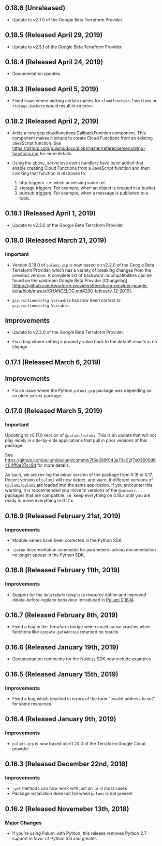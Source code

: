 ## 0.18.6 (Unreleased)

- Update to v2.7.0 of the Google Beta Terraform Provider.

## 0.18.5 (Released April 29, 2019)

- Update to v2.5.1 of the Google Beta Terraform Provider.

## 0.18.4 (Released April 24, 2019)

- Documentation updates.

## 0.18.3 (Released April 5, 2019)

- Fixed issue where picking certain names for `cloudfunction.Function`s or `storage.Bucket`s would
  result in an error.

## 0.18.2 (Released April 2, 2019)

- Adds a new gcp.cloudfunctions.CallbackFunction component.  This component makes it simple to
  create Cloud Functions from an existing JavaScript function.  See
  https://github.com/pulumi/docs/blob/master/reference/serializing-functions.md for more details.

- Using the above, serverless event handlers have been added that enable creating Cloud Functions
  from a JavaScript function and then invoking that function in response to:
    1. http triggers.  i.e. when accessing some url.
    2. storage triggers.  For example, when an object is created in a bucket.
    3. pubsub triggers.  For example, when a message is published to a topic.

## 0.18.1 (Released April 1, 2019)

- Update to v2.3.0 of the Google Beta Terraform Provider.

## 0.18.0 (Released March 21, 2019)

### Important

- Version 0.18.0 of `pulumi-gcp` is now based on v2.2.0 of the Google Beta Terraform Provider, which has a variety of breaking changes from the previous version. A complete list of backward incompatibilities can be found on the
  upstream Google Beta Provider [Changelog][https://github.com/terraform-providers/terraform-provider-google-beta/blob/master/CHANGELOG.md#200-february-12-2019].

- `gcp.runtimeconfig.Variavble` has now been correct to `gcp.runtimeconfig.Variable`.

## Improvements

- Update to v2.2.0 of the Google Beta Terraform Provider.

- Fix a bug where setting a property value back to the default results in no change

## 0.17.1 (Released March 6, 2019)

## Improvements

- Fix an issue where the Python `pulumi_gcp` package was depending on an older `pulumi` package.

## 0.17.0 (Released March 5, 2019)

### Important

Updating to v0.17.0 version of `@pulumi/pulumi`.  This is an update that will not play nicely
in side-by-side applications that pull in prior versions of this package.

See https://github.com/pulumi/pulumi/commit/7f5e089f043a70c02f7e03600d6404ff0e27cc9d for more details.

As such, we are rev'ing the minor version of the package from 0.16 to 0.17.  Recent version of `pulumi` will now detect, and warn, if different versions of `@pulumi/pulumi` are loaded into the same application.  If you encounter this warning, it is recommended you move to versions of the `@pulumi/...` packages that are compatible.  i.e. keep everything on 0.16.x until you are ready to move everything to 0.17.x.

## 0.16.9 (Released February 21st, 2019)

### Improvements

- Module names have been corrected in the Python SDK.

- `:param` documentation comments for parameters lacking documentation no longer appear in the Python SDK.

## 0.16.8 (Released February 11th, 2019)

### Improvements

- Support for the `deleteBeforeReplace` resource option and improved
  delete-before-replace behaviour introduced in [Pulumi
  0.16.14](https://github.com/pulumi/pulumi/blob/master/CHANGELOG.md#01614-released-january-31st-2019).

## 0.16.7 (Released February 8th, 2019)

- Fixed a bug in the Terraform bridge which could cause crashes when functions like `compute.getAddress` returned no
  results

## 0.16.6 (Released January 19th, 2019)

- Documentation comments for the Node.js SDK now include examples

## 0.16.5 (Released January 15th, 2019)

### Improvements

- Fixed a bug which resulted in errors of the form "Invalid address to set" for some resources.

## 0.16.4 (Released January 9th, 2019)

### Improvements

- `pulumi-gcp` is now based on v1.20.0 of the Terraform Google Cloud provider.

## 0.16.3 (Released December 22nd, 2018)

### Improvements

- `.get` methods can now work with just an `id` in most cases
- Package installation does not fail when `pulumi` is not present

## 0.16.2 (Released Novemeber 13th, 2018)

### Major Changes

- If you're using Pulumi with Python, this release removes Python 2.7 support in favor of Python 3.6 and greater.
